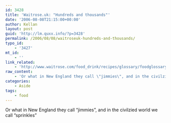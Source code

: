 ```yaml
---
id: 3428
title: 'Waitrose.uk: "Hundreds and thousands"'
date: '2006-08-08T21:15:00+00:00'
author: Kellan
layout: post
guid: 'http://lm.quxx.info/?p=3428'
permalink: /2006/08/08/waitroseuk-hundreds-and-thousands/
typo_id:
    - '3427'
mt_id:
    - ''
link_related:
    - 'http://www.waitrose.com/food_drink/recipes/glossary/foodglossary/Hundredsandthousands.asp'
raw_content:
    - 'Or what in New England they call \"jimmies\", and in the civilzied world we call \"sprinkles\"'
categories:
    - Aside
tags:
    - food
---
```


Or what in New England they call “jimmies”, and in the civilzied world we call “sprinkles”